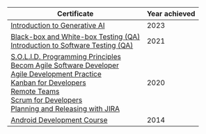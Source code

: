 | Certificate  | Year achieved |
| ------------- | ------------- |
| [Introduction to Generative AI](https://github.com/gpokat/earned_certificates/blob/master/GoogleCloud_IntroductionToGenerativeAI.pdf)  | 2023  |
| [Black-box and White-box Testing (QA)](https://github.com/gpokat/earned_certificates/blob/master/UniversityOfMinnesota_Black-box%20and%20White-box%20Testing.pdf)<br>[Introduction to Software Testing (QA)](https://github.com/gpokat/earned_certificates/blob/master/UniversityOfMinnesota_Introduction%20to%20Software%20Testing.pdf) | 2021 |
|[S.O.L.I.D. Programming Principles](https://github.com/gpokat/earned_certificates/blob/master/CertificateOfCompletion_Learning%20S.O.L.I.D.%20Programming%20Principles.pdf)<br>[Becom Agile Software Developer](https://github.com/gpokat/earned_certificates/blob/master/CertificateOfCompletion_Become%20an%20Agile%20Software%20Developer.pdf)<br>[Agile Development Practice](https://github.com/gpokat/earned_certificates/blob/master/CertificateOfCompletion_Agile%20Development%20Practices.pdf)<br> [Kanban for Developers](https://github.com/gpokat/earned_certificates/blob/master/CertificateOfCompletion_Agile%20Software%20Development%20Kanban%20for%20Developers.pdf) <br>[Remote Teams](https://github.com/gpokat/earned_certificates/blob/master/CertificateOfCompletion_Agile%20Software%20Development%20Remote%20Teams.pdf)<br>[Scrum for Developers](https://github.com/gpokat/earned_certificates/blob/master/CertificateOfCompletion_Agile%20Software%20Development%20Scrum%20for%20Developers.pdf)<br>[Planning and Releasing with JIRA](https://github.com/gpokat/earned_certificates/blob/master/CertificateOfCompletion_Planning%20and%20Releasing%20Software%20with%20JIRA.pdf)| 2020 |
| [Android Development Course](https://github.com/gpokat/earned_certificates/blob/master/CertificateOfCompletion_Android%20Development%20Course.pdf) | 2014 |
